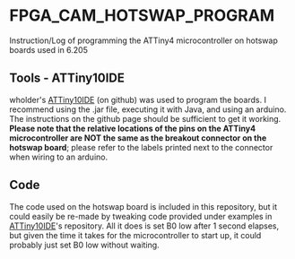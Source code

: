 # FPGA_CAM_HOTSWAP_PROGRAM
Instruction/Log of programming the ATTiny4 microcontroller on hotswap boards used in 6.205

## Tools - ATTiny10IDE
wholder's [ATTiny10IDE] (on github) was used to program the boards.
I recommend using the .jar file, executing it with Java, and using an arduino. The instructions on 
the github page should be sufficient to get it working. **Please note that the relative locations of 
the pins on the ATTiny4 microcontroller are NOT the same as the breakout connector on the hotswap 
board**; please refer to the labels printed next to the connector when wiring to an arduino.

## Code
The code used on the hotswap board is included in this repository, but it could easily be re-made by
tweaking code provided under examples in [ATTiny10IDE]'s repository. All it does is set B0 low after
1 second elapses, but given the time it takes for the microcontroller to start up, it could probably
just set B0 low without waiting.

[ATTiny10IDE]: https://github.com/wholder/ATTiny10IDE
